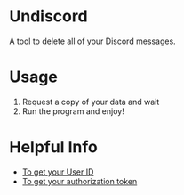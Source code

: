 # Undiscord
A tool to delete all of your Discord messages.

# Usage
1. Request a copy of your data and wait
2. Run the program and enjoy!

# Helpful Info
- [To get your User ID](https://support.discord.com/hc/en-us/articles/206346498)
- [To get your authorization token](https://discordhelp.net/discord-token)